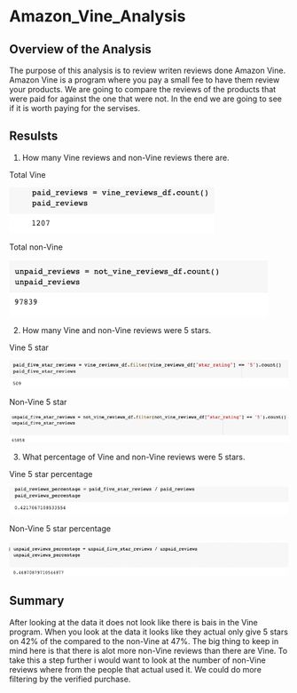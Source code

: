 # Amazon_Vine_Analysis
## Overview of the Analysis
The purpose of this analysis is to review writen reviews done Amazon Vine. Amazon Vine is a program where you pay a small fee to have them review your products. We are going to compare the reviews of the products that were paid for against the one that were not. In the end we are going to see if it is worth paying for the servises.
## Resulsts
  1. How many Vine reviews and non-Vine reviews there are.
    
  Total Vine
  
  ![vine](paid_reviews.png)
    
    
  Total non-Vine
    
  ![nonvine](unpaid_reviews.png)
    
  2. How many Vine and non-Vine reviews were 5 stars.
    
  Vine 5 star
    
  ![paid](paid_five_star_reviews.png)
    
    
  Non-Vine 5 star
  
  ![unpaid](unpaid_five_star_reviews.png)
    
    
  3. What percentage of Vine and non-Vine reviews were 5 stars.
  
  Vine 5 star percentage
  
  ![vinereviews](paid_reviews_percentage.png)
    
  Non-Vine 5 star percentage
    
  ![nonvine1](unpaid_reviews_percentage.png)
   
## Summary 
After looking at the data it does not look like there is bais in the Vine program. When you look at the data it looks like they actual only give 5 stars on 42% of the compared to the non-Vine at 47%. The big thing to keep in mind here is that there is alot more non-Vine reviews than there are Vine. To take this a step further i would want to look at the number of non-Vine reviews where from the people that actual used it. We could do more filtering by the verified purchase.
